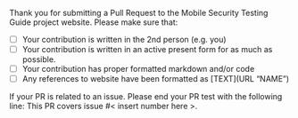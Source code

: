 Thank you for submitting a Pull Request to the Mobile Security Testing Guide project website. Please make sure that:

- [ ] Your contribution is written in the 2nd person (e.g. you)
- [ ] Your contribution is written in an active present form for as much as possible.
- [ ] Your contribution has proper formatted markdown and/or code
- [ ] Any references to website have been formatted as [TEXT](URL “NAME”)

If your PR is related to an issue. Please end your PR test with the following line:
This PR covers issue #< insert number here >.
